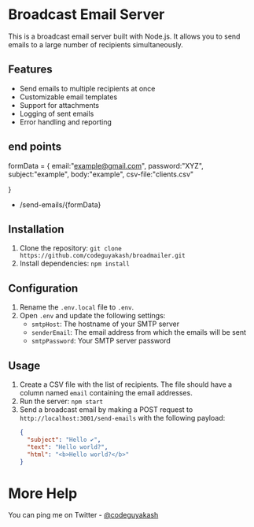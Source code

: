 # Broadcast Email Server

This is a broadcast email server built with Node.js. It allows you to send emails to a large number of recipients simultaneously.

## Features

- Send emails to multiple recipients at once
- Customizable email templates
- Support for attachments
- Logging of sent emails
- Error handling and reporting

## end points

formData = {
email:"example@gmail.com",
password:"XYZ",
subject:"example",
body:"example",
csv-file:"clients.csv"

}

- /send-emails/{formData}

## Installation

1. Clone the repository: `git clone https://github.com/codeguyakash/broadmailer.git`
2. Install dependencies: `npm install`

## Configuration

1. Rename the `.env.local` file to `.env`.
2. Open `.env` and update the following settings:
   - `smtpHost`: The hostname of your SMTP server
   - `senderEmail`: The email address from which the emails will be sent
   - `smtpPassword`: Your SMTP server password

## Usage

1. Create a CSV file with the list of recipients. The file should have a column named `email` containing the email addresses.
2. Run the server: `npm start`
3. Send a broadcast email by making a POST request to `http://localhost:3001/send-emails` with the following payload:
   ```json
   {
     "subject": "Hello ✔",
     "text": "Hello world?",
     "html": "<b>Hello world?</b>"
   }
   ```

# More Help

You can ping me on Twitter - <a href="https://twitter.com/codeguyakash">@codeguyakash</a>
